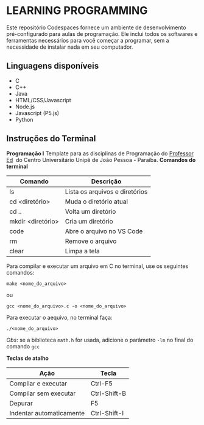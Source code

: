 # LEARNING PROGRAMMING

Este repositório Codespaces fornece um ambiente de desenvolvimento pré-configurado para aulas de programação. Ele inclui todos os softwares e ferramentas necessários para você começar a programar, sem a necessidade de instalar nada em seu computador.  

## Linguagens disponíveis

- C
- C++
- Java
- HTML/CSS/Javascript
- Node.js
- Javascript (P5.js)
- Python

## Instruções do Terminal

**Programação I**
Template para as disciplinas de Programação do [Professor Ed](https://edkallenn.github.io/)  do Centro Universitário Unipê de João Pessoa - Paraíba.
**Comandos do terminal**

| Comando           | Descrição                      |
| ----------------- | ------------------------------ |
| ls                | Lista os arquivos e diretórios |
| cd <diretório>    | Muda o diretório atual         |
| cd ..             | Volta um diretório             |
| mkdir <diretório> | Cria um diretório              |
| code <arquivo>    | Abre o arquivo no VS Code      |
| rm <arquivo>      | Remove o arquivo               |
| clear             | Limpa a tela                   |

Para compilar e executar um arquivo em C no terminal, use os seguintes comandos:

```
make <nome_do_arquivo>
```

ou 

```
gcc <nome_do_arquivo>.c -o <nome_do_arquivo>
```

Para executar o aequivo, no terminal faça:

```
./<nome_do_arquivo>
```

*Obs*: se a biblioteca `math.h` for usada, adicione o parâmetro `-lm` no final do comando `gcc`

**Teclas de atalho**

| Ação                     | Tecla        |
| ------------------------ | ------------ |
| Compilar e executar      | Ctrl-F5      |
| Compilar sem executar    | Ctrl-Shift-B |
| Depurar                  | F5           |
| Indentar automaticamente | Ctrl-Shift-I |
